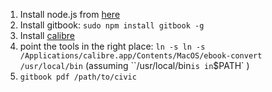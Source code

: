 1.  Install node.js from [here](http://nodejs.org)
2.  Install gitbook: `sudo npm install gitbook -g`
3.  Install [calibre](http://calibre-ebook.com/download)
4.  point the tools in the right place: `ln -s ln -s /Applications/calibre.app/Contents/MacOS/ebook-convert /usr/local/bin` (assuming ``/usr/local/bin` is in `$PATH` )
5.  `gitbook pdf /path/to/civic`
